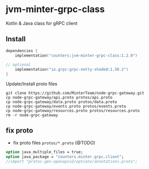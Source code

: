 # jvm-minter-grpc-class
Kotlin &amp; Java class for gRPC client

## Install

```kotlin
dependencies {
    implementation("counters:jvm-minter-grpc-class:1.2.0")
    
// optional
    implementation("io.grpc:grpc-netty-shaded:1.50.2")
}
```


Update/Install proto files
```shell
git clone https://github.com/MinterTeam/node-grpc-gateway.git
cp node-grpc-gateway/api.proto protos/api.proto
cp node-grpc-gateway/data.proto protos/data.proto
cp node-grpc-gateway/events.proto protos/events.proto
cp node-grpc-gateway/resources.proto protos/resources.proto
rm -r node-grpc-gateway

```

## fix proto
- fix proto files `protos/*.proto` (@TODO)
```protobuf
option java_multiple_files = true;
option java_package = "counters.minter.grpc.client";
//import "protoc-gen-openapiv2/options/annotations.proto";
```
